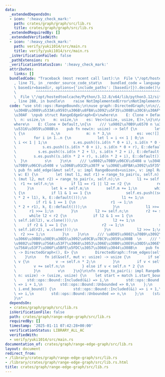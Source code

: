 ```yaml
---
data:
  _extendedDependsOn:
  - icon: ':heavy_check_mark:'
    path: crates/graph/graph/src/lib.rs
    title: crates/graph/graph/src/lib.rs
  _extendedRequiredBy: []
  _extendedVerifiedWith:
  - icon: ':heavy_check_mark:'
    path: verify/yuki1014/src/main.rs
    title: verify/yuki1014/src/main.rs
  _isVerificationFailed: false
  _pathExtension: rs
  _verificationStatusIcon: ':heavy_check_mark:'
  attributes:
    links: []
  bundledCode: "Traceback (most recent call last):\n  File \"/opt/hostedtoolcache/Python/3.12.8/x64/lib/python3.12/site-packages/onlinejudge_verify/documentation/build.py\"\
    , line 71, in _render_source_code_stat\n    bundled_code = language.bundle(stat.path,\
    \ basedir=basedir, options={'include_paths': [basedir]}).decode()\n          \
    \         ^^^^^^^^^^^^^^^^^^^^^^^^^^^^^^^^^^^^^^^^^^^^^^^^^^^^^^^^^^^^^^^^^^^^^^^^^^^^^^^^^\n\
    \  File \"/opt/hostedtoolcache/Python/3.12.8/x64/lib/python3.12/site-packages/onlinejudge_verify/languages/rust.py\"\
    , line 288, in bundle\n    raise NotImplementedError\nNotImplementedError\n"
  code: "use std::ops::RangeBounds;\n\nuse graph::DirectedGraph;\n\n/// \u533A\u9593\
    \u304B\u3089\u533A\u9593\u306B\u8FBA\u3092\u5F35\u308B\u30C6\u30AF\u30CB\u30C3\
    \u30AF  \npub struct RangeEdgeGraph<E>\nwhere\n    E: Clone + Default,\n{\n  \
    \  n: usize,\n    m: usize,\n    es: Vec<(usize, usize, E)>,\n}\n\nimpl<E> RangeEdgeGraph<E>\n\
    where\n    E: Clone + Default,\n{\n    /// \u9802\u70B9\u6570 n \u3067\u521D\u671F\
    \u5316\u3059\u308B\n    pub fn new(n: usize) -> Self {\n        let mut s = Self\
    \ {\n            n,\n            m: n * 3,\n            es: vec![],\n        };\n\
    \        for i in 1..n {\n            let l = i << 1 | 0;\n            let r =\
    \ i << 1 | 1;\n            s.es.push((s.id(n * 0 + i), s.id(n * 0 + l), E::default()));\n\
    \            s.es.push((s.id(n * 0 + i), s.id(n * 0 + r), E::default()));\n  \
    \          s.es.push((s.id(n * 2 + l), s.id(n * 2 + i), E::default()));\n    \
    \        s.es.push((s.id(n * 2 + r), s.id(n * 2 + i), E::default()));\n      \
    \  }\n        s\n    }\n\n    /// \u9802\u70B9\u96C6\u5408 u \u304B\u3089\u9802\
    \u70B9\u96C6\u5408 v \u306B\u91CD\u307F w \u306E\u8FBA\u3092\u5F35\u308B\n   \
    \ pub fn add_edge(&mut self, u: impl RangeBounds<usize>, v: impl RangeBounds<usize>,\
    \ w: E) {\n        let (mut l1, mut r1) = range_to_pair(u, self.n);\n        let\
    \ (mut l2, mut r2) = range_to_pair(v, self.n);\n        l1 += self.n;\n      \
    \  r1 += self.n;\n        if l1 == r1 || l2 == r2 {\n            return;\n   \
    \     }\n        let k = self.m;\n        self.m += 1;\n        while l1 < r1\
    \ {\n            if l1 & 1 == 1 {\n                self.es.push((self.id(self.n\
    \ * 2 + l1), k, E::default()));\n                l1 += 1;\n            }\n   \
    \         if r1 & 1 == 1 {\n                r1 -= 1;\n                self.es.push((self.id(self.n\
    \ * 2 + r1), k, E::default()));\n            }\n            l1 >>= 1;\n      \
    \      r1 >>= 1;\n        }\n        l2 += self.n;\n        r2 += self.n;\n  \
    \      while l2 < r2 {\n            if l2 & 1 == 1 {\n                self.es.push((k,\
    \ self.id(l2), w.clone()));\n                l2 += 1;\n            }\n       \
    \     if r2 & 1 == 1 {\n                r2 -= 1;\n                self.es.push((k,\
    \ self.id(r2), w.clone()));\n            }\n            l2 >>= 1;\n          \
    \  r2 >>= 1;\n        }\n    }\n\n    /// \u8D85\u9802\u70B9\u3092\u7528\u3044\
    \u3066\u30B0\u30E9\u30D5\u3092\u69CB\u7BC9\u3059\u308B  \n    /// \u5143\u306E\
    \u9802\u70B9\u756A\u53F7\u3068\u3053\u306E\u30B0\u30E9\u30D5\u306E\u9802\u70B9\
    \u756A\u53F7\u306F\u5BFE\u5FDC\u3057\u3066\u3044\u308B\n    pub fn build(&self)\
    \ -> DirectedGraph<(), E> {\n        DirectedGraph::from_edges(self.m, &self.es)\n\
    \    }\n\n    fn id(&self, mut v: usize) -> usize {\n        if self.n * 3 <=\
    \ v {\n            v -= self.n * 2;\n        }\n        if v < self.n {\n    \
    \        v += self.n;\n        } else if v < self.n * 2 {\n            v -= self.n;\n\
    \        }\n        v\n    }\n}\n\nfn range_to_pair(i: impl RangeBounds<usize>,\
    \ n: usize) -> (usize, usize) {\n    let start = match i.start_bound() {\n   \
    \     std::ops::Bound::Included(&i) => i,\n        std::ops::Bound::Excluded(&i)\
    \ => i + 1,\n        std::ops::Bound::Unbounded => 0,\n    };\n    let end = match\
    \ i.end_bound() {\n        std::ops::Bound::Included(&i) => i + 1,\n        std::ops::Bound::Excluded(&i)\
    \ => i,\n        std::ops::Bound::Unbounded => n,\n    };\n    (start, end)\n\
    }\n"
  dependsOn:
  - crates/graph/graph/src/lib.rs
  isVerificationFile: false
  path: crates/graph/range-edge-graph/src/lib.rs
  requiredBy: []
  timestamp: '2025-01-11 07:42:28+00:00'
  verificationStatus: LIBRARY_ALL_AC
  verifiedWith:
  - verify/yuki1014/src/main.rs
documentation_of: crates/graph/range-edge-graph/src/lib.rs
layout: document
redirect_from:
- /library/crates/graph/range-edge-graph/src/lib.rs
- /library/crates/graph/range-edge-graph/src/lib.rs.html
title: crates/graph/range-edge-graph/src/lib.rs
---
```

